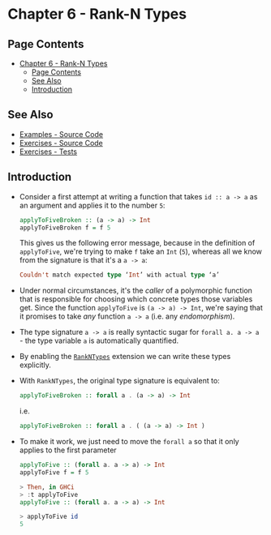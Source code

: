 # Chapter 6 - Rank-N Types

## Page Contents
- [Chapter 6 - Rank-N Types](#chapter-6---rank-n-types)
  - [Page Contents](#page-contents)
  - [See Also](#see-also)
  - [Introduction](#introduction)


## See Also

- [Examples - Source Code](Examples.hs)
- [Exercises - Source Code](Exercises.hs)
- [Exercises - Tests](../../../test/ThinkingWithTypes/Chapter06/ExercisesSpec.hs)


## Introduction

- Consider a first attempt at writing a function that takes `id :: a -> a` as
an argument and applies it to the number `5`:

    ```haskell
    applyToFiveBroken :: (a -> a) -> Int
    applyToFiveBroken f = f 5
  ```

  This gives us the following error message, because in the definition of
  `applyToFive`, we're trying to make `f` take an `Int` (`5`), whereas all
  we know from the signature is that it's a `a -> a`:

    ```haskell
    Couldn't match expected type ‘Int’ with actual type ‘a’
    ```

- Under normal circumstances, it's the _caller_ of a polymorphic function that
is responsible for choosing which concrete types those variables get.  Since
the function `applyToFive` is `(a -> a) -> Int`, we're saying that it promises
to take _any_ function `a -> a` (i.e. any _endomorphism_).

- The type signature `a -> a` is really syntactic sugar for `forall a. a -> a` -
the type variable `a` is automatically quantified.

- By enabling the [`RankNTypes`](https://downloads.haskell.org/~ghc/latest/docs/html/users_guide/glasgow_exts.html#extension-RankNTypes) extension we can write
these types explicitly.

- With `RankNTypes`, the original type signature is equivalent to:

    ```haskell
    applyToFiveBroken :: forall a . (a -> a) -> Int
    ```

  i.e.

    ```haskell
    applyToFiveBroken :: forall a . ( (a -> a) -> Int )
    ```

- To make it work, we just need to move the `forall a` so that it only applies
to the first parameter

    ```haskell
    applyToFive :: (forall a. a -> a) -> Int
    applyToFive f = f 5

    > Then, in GHCi
    > :t applyToFive
    applyToFive :: (forall a. a -> a) -> Int

    > applyToFive id
    5
    ```